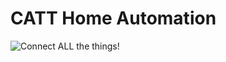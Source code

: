CATT Home Automation
========================

![Connect ALL the things!](https://cdn.meme.am/instances/500x/71922771.jpg)


